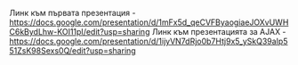 Линк към първата презентация - https://docs.google.com/presentation/d/1mFx5d_qeCVFByaogiaeJOXvUWHC6kBydLhw-KOI11pI/edit?usp=sharing
Линк към презентацията за AJAX - https://docs.google.com/presentation/d/1ijyVN7dRjo0b7Htj9x5_ySkQ39aIp551ZsK98Sexs0Q/edit?usp=sharing

